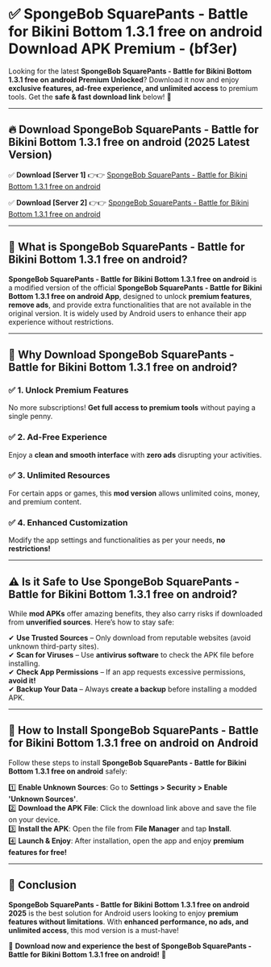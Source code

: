 
# ✅ SpongeBob SquarePants - Battle for Bikini Bottom 1.3.1 free on android Download APK Premium -  (bf3er) 

Looking for the latest **SpongeBob SquarePants - Battle for Bikini Bottom 1.3.1 free on android Premium Unlocked**? Download it now and enjoy **exclusive features, ad-free experience, and unlimited access** to premium tools. Get the **safe & fast download link** below! 🚀

---

## 🔥 Download SpongeBob SquarePants - Battle for Bikini Bottom 1.3.1 free on android (2025 Latest Version)

✅ **Download [Server 1]** 👉👉 [SpongeBob SquarePants - Battle for Bikini Bottom 1.3.1 free on android ](https://apkcomod.com?title=SpongeBob_SquarePants_-_Battle_for_Bikini_Bottom_1.3.1_free_on_android)  

✅ **Download [Server 2]** 👉👉 [SpongeBob SquarePants - Battle for Bikini Bottom 1.3.1 free on android ](https://apkcomod.com?title=SpongeBob_SquarePants_-_Battle_for_Bikini_Bottom_1.3.1_free_on_android)  


---

## 📌 What is SpongeBob SquarePants - Battle for Bikini Bottom 1.3.1 free on android?

**SpongeBob SquarePants - Battle for Bikini Bottom 1.3.1 free on android** is a modified version of the official **SpongeBob SquarePants - Battle for Bikini Bottom 1.3.1 free on android App**, designed to unlock **premium features**, **remove ads**, and provide extra functionalities that are not available in the original version. It is widely used by Android users to enhance their app experience without restrictions.

---

## 🌟 Why Download SpongeBob SquarePants - Battle for Bikini Bottom 1.3.1 free on android?

### ✅ 1. Unlock Premium Features
No more subscriptions! **Get full access to premium tools** without paying a single penny.

### ✅ 2. Ad-Free Experience
Enjoy a **clean and smooth interface** with **zero ads** disrupting your activities.

### ✅ 3. Unlimited Resources
For certain apps or games, this **mod version** allows unlimited coins, money, and premium content.

### ✅ 4. Enhanced Customization
Modify the app settings and functionalities as per your needs, **no restrictions!**

---

## ⚠️ Is it Safe to Use SpongeBob SquarePants - Battle for Bikini Bottom 1.3.1 free on android?

While **mod APKs** offer amazing benefits, they also carry risks if downloaded from **unverified sources**. Here’s how to stay safe:

✔ **Use Trusted Sources** – Only download from reputable websites (avoid unknown third-party sites).  
✔ **Scan for Viruses** – Use **antivirus software** to check the APK file before installing.  
✔ **Check App Permissions** – If an app requests excessive permissions, **avoid it!**  
✔ **Backup Your Data** – Always **create a backup** before installing a modded APK.

---

## 📲 How to Install SpongeBob SquarePants - Battle for Bikini Bottom 1.3.1 free on android on Android

Follow these steps to install **SpongeBob SquarePants - Battle for Bikini Bottom 1.3.1 free on android** safely:

1️⃣ **Enable Unknown Sources**: Go to **Settings > Security > Enable 'Unknown Sources'**.  
2️⃣ **Download the APK File**: Click the download link above and save the file on your device.  
3️⃣ **Install the APK**: Open the file from **File Manager** and tap **Install**.  
4️⃣ **Launch & Enjoy**: After installation, open the app and enjoy **premium features for free!**

---

## 🚀 Conclusion

**SpongeBob SquarePants - Battle for Bikini Bottom 1.3.1 free on android 2025** is the best solution for Android users looking to enjoy **premium features without limitations**. With **enhanced performance, no ads, and unlimited access**, this mod version is a must-have!

🔻 **Download now and experience the best of SpongeBob SquarePants - Battle for Bikini Bottom 1.3.1 free on android!** 🔻

